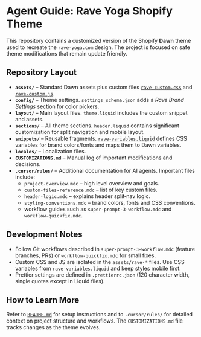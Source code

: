 # Agent Guide: Rave Yoga Shopify Theme

This repository contains a customized version of the Shopify **Dawn** theme used to recreate the `rave-yoga.com` design. The project is focused on safe theme modifications that remain update friendly.

## Repository Layout
- **`assets/`** – Standard Dawn assets plus custom files [`rave-custom.css`](assets/rave-custom.css) and [`rave-custom.js`](assets/rave-custom.js).
- **`config/`** – Theme settings. `settings_schema.json` adds a *Rave Brand Settings* section for color pickers.
- **`layout/`** – Main layout files. `theme.liquid` includes the custom snippet and assets.
- **`sections/`** – All theme sections. `header.liquid` contains significant customization for split navigation and mobile layout.
- **`snippets/`** – Reusable fragments. [`rave-variables.liquid`](snippets/rave-variables.liquid) defines CSS variables for brand colors/fonts and maps them to Dawn variables.
- **`locales/`** – Localization files.
- **`CUSTOMIZATIONS.md`** – Manual log of important modifications and decisions.
- **`.cursor/rules/`** – Additional documentation for AI agents. Important files include:
  - `project-overview.mdc` – high level overview and goals.
  - `custom-files-reference.mdc` – list of key custom files.
  - `header-logic.mdc` – explains header split‑nav logic.
  - `styling-conventions.mdc` – brand colors, fonts and CSS conventions.
  - workflow guides such as `super-prompt-3-workflow.mdc` and `workflow-quickfix.mdc`.

## Development Notes
- Follow Git workflows described in `super-prompt-3-workflow.mdc` (feature branches, PRs) or `workflow-quickfix.mdc` for small fixes.
- Custom CSS and JS are isolated in the `assets/rave-*` files. Use CSS variables from `rave-variables.liquid` and keep styles mobile first.
- Prettier settings are defined in `.prettierrc.json` (120 character width, single quotes except in Liquid files).

## How to Learn More
Refer to [`README.md`](README.md) for setup instructions and to `.cursor/rules/` for detailed context on project structure and workflows. The `CUSTOMIZATIONS.md` file tracks changes as the theme evolves.

